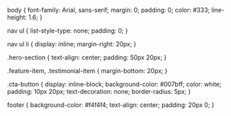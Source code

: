 body {
    font-family: Arial, sans-serif;
    margin: 0;
    padding: 0;
    color: #333;
    line-height: 1.6;
}

nav ul {
    list-style-type: none;
    padding: 0;
}

nav ul li {
    display: inline;
    margin-right: 20px;
}

.hero-section {
    text-align: center;
    padding: 50px 20px;
}

.feature-item, .testimonial-item {
    margin-bottom: 20px;
}

.cta-button {
    display: inline-block;
    background-color: #007bff;
    color: white;
    padding: 10px 20px;
    text-decoration: none;
    border-radius: 5px;
}

footer {
    background-color: #f4f4f4;
    text-align: center;
    padding: 20px 0;
}
